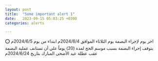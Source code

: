 ```yaml
---
layout: post
title:  "Some important alert 1"
date:   2023-09-15 05:03:25 +0300
categories: alerts

---
```




⭕ اخر يوم لإجراء البصمة يوم الثلاثاء الموافق 2024/6/4م  ابتداء من يوم 2024/6/5م يتوقف إجراء البصمة بسبب موسم الحج لمدة (20) يوماً علي أن تستانف عملية البصمة عقب عطلة عيد الأضحى المبارك بتاريخ 2024/6/24م


